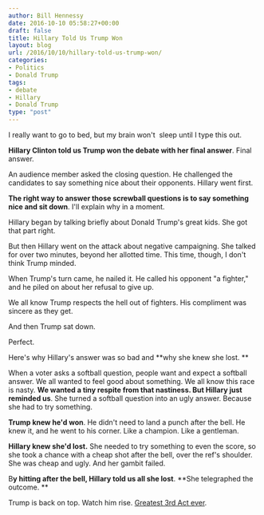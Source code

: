 ```yaml
---
author: Bill Hennessy
date: 2016-10-10 05:58:27+00:00
draft: false
title: Hillary Told Us Trump Won
layout: blog
url: /2016/10/10/hillary-told-us-trump-won/
categories:
- Politics
- Donald Trump
tags:
- debate
- Hillary
- Donald Trump
type: "post"
---
```


I really want to go to bed, but my brain won't  sleep until I type this out.

**Hillary Clinton told us Trump won the debate with her final answer**. Final answer.

An audience member asked the closing question. He challenged the candidates to say something nice about their opponents. Hillary went first.

**The right way to answer those screwball questions is to say something nice and sit down**. I'll explain why in a moment.

Hillary began by talking briefly about Donald Trump's great kids. She got that part right.

But then Hillary went on the attack about negative campaigning. She talked for over two minutes, beyond her allotted time. This time, though, I don't think Trump minded.

When Trump's turn came, he nailed it. He called his opponent "a fighter," and he piled on about her refusal to give up.

We all know Trump respects the hell out of fighters. His compliment was sincere as they get.

And then Trump sat down.

Perfect.

Here's why Hillary's answer was so bad and **why she knew she lost. **

When a voter asks a softball question, people want and expect a softball answer. We all wanted to feel good about something. We all know this race is nasty. **We wanted a tiny respite from that nastiness. But Hillary just reminded us**. She turned a softball question into an ugly answer. Because she had to try something.

**Trump knew he'd won**. He didn't need to land a punch after the bell. He knew it, and he went to his corner. Like a champion. Like a gentleman.

**Hillary knew she'd lost.** She needed to try something to even the score, so she took a chance with a cheap shot after the bell, over the ref's shoulder. She was cheap and ugly. And her gambit failed.

B**y hitting after the bell, Hillary told us all she lost**. **She telegraphed the outcome. **

Trump is back on top. Watch him rise. [Greatest 3rd Act ever](https://blog.dilbert.com/post/151599421561/quick-debate-reactions-from-switzerland).
